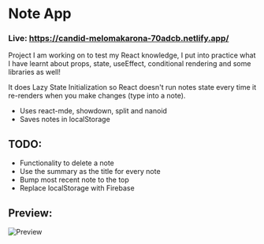 # Note App

### Live: https://candid-melomakarona-70adcb.netlify.app/

Project I am working on to test my React knowledge, I put into practice what I have learnt about props, state, useEffect, conditional rendering and some libraries as well!

It does Lazy State Initialization so React doesn't run notes state every time it re-renders when you make changes (type into a note).

-   Uses react-mde, showdown, split and nanoid
-   Saves notes in localStorage

## TODO:

-   Functionality to delete a note
-   Use the summary as the title for every note
-   Bump most recent note to the top
-   Replace localStorage with Firebase

## Preview:

![Preview](https://i.imgur.com/54jnUzA.png)
